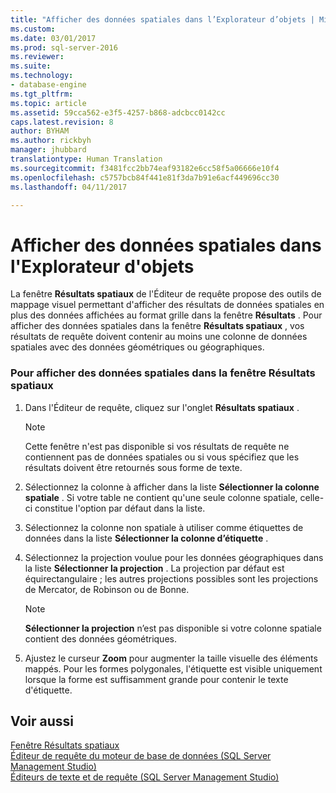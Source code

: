```yaml
---
title: "Afficher des données spatiales dans l’Explorateur d’objets | Microsoft Docs"
ms.custom: 
ms.date: 03/01/2017
ms.prod: sql-server-2016
ms.reviewer: 
ms.suite: 
ms.technology:
- database-engine
ms.tgt_pltfrm: 
ms.topic: article
ms.assetid: 59cca562-e3f5-4257-b868-adcbcc0142cc
caps.latest.revision: 8
author: BYHAM
ms.author: rickbyh
manager: jhubbard
translationtype: Human Translation
ms.sourcegitcommit: f3481fcc2bb74eaf93182e6cc58f5a06666e10f4
ms.openlocfilehash: c5757bcb84f441e81f3da7b91e6acf449696cc30
ms.lasthandoff: 04/11/2017

---
```

# <a name="view-spatial-data-in-object-explorer"></a>Afficher des données spatiales dans l'Explorateur d'objets
  La fenêtre **Résultats spatiaux** de l'Éditeur de requête propose des outils de mappage visuel permettant d'afficher des résultats de données spatiales en plus des données affichées au format grille dans la fenêtre **Résultats** . Pour afficher des données spatiales dans la fenêtre **Résultats spatiaux** , vos résultats de requête doivent contenir au moins une colonne de données spatiales avec des données géométriques ou géographiques.  
  
### <a name="to-view-spatial-data-in-the-spatial-results-window"></a>Pour afficher des données spatiales dans la fenêtre Résultats spatiaux  
  
1.  Dans l'Éditeur de requête, cliquez sur l'onglet **Résultats spatiaux** .  
  
    > [!NOTE]  
    >  Cette fenêtre n'est pas disponible si vos résultats de requête ne contiennent pas de données spatiales ou si vous spécifiez que les résultats doivent être retournés sous forme de texte.  
  
2.  Sélectionnez la colonne à afficher dans la liste **Sélectionner la colonne spatiale** . Si votre table ne contient qu'une seule colonne spatiale, celle-ci constitue l'option par défaut dans la liste.  
  
3.  Sélectionnez la colonne non spatiale à utiliser comme étiquettes de données dans la liste **Sélectionner la colonne d’étiquette** .  
  
4.  Sélectionnez la projection voulue pour les données géographiques dans la liste **Sélectionner la projection** . La projection par défaut est équirectangulaire ; les autres projections possibles sont les projections de Mercator, de Robinson ou de Bonne.  
  
    > [!NOTE]  
    >  **Sélectionner la projection** n’est pas disponible si votre colonne spatiale contient des données géométriques.  
  
5.  Ajustez le curseur **Zoom** pour augmenter la taille visuelle des éléments mappés. Pour les formes polygonales, l'étiquette est visible uniquement lorsque la forme est suffisamment grande pour contenir le texte d'étiquette.  
  
## <a name="see-also"></a>Voir aussi  
 [Fenêtre Résultats spatiaux](../../relational-databases/scripting/spatial-results-window.md)   
 [Éditeur de requête du moteur de base de données &#40;SQL Server Management Studio&#41;](../../relational-databases/scripting/database-engine-query-editor-sql-server-management-studio.md)   
 [Éditeurs de texte et de requête &#40;SQL Server Management Studio&#41;](../../relational-databases/scripting/query-and-text-editors-sql-server-management-studio.md)  
  
  
